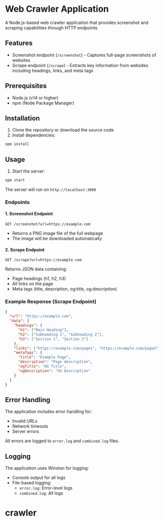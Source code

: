 # Web Crawler Application

A Node.js-based web crawler application that provides screenshot and scraping capabilities through HTTP endpoints.

## Features

- Screenshot endpoint (`/screenshot`) - Captures full-page screenshots of websites
- Scrape endpoint (`/scrape`) - Extracts key information from websites including headings, links, and meta tags

## Prerequisites

- Node.js (v14 or higher)
- npm (Node Package Manager)

## Installation

1. Clone the repository or download the source code
2. Install dependencies:

```bash
npm install
```

## Usage

1. Start the server:

```bash
npm start
```

The server will run on `http://localhost:3000`

### Endpoints

#### 1. Screenshot Endpoint

```
GET /screenshot?url=https://example.com
```

- Returns a PNG image file of the full webpage
- The image will be downloaded automatically

#### 2. Scrape Endpoint

```
GET /scrape?url=https://example.com
```

Returns JSON data containing:

- Page headings (h1, h2, h3)
- All links on the page
- Meta tags (title, description, og:title, og:description)

### Example Response (Scrape Endpoint)

```json
{
  "url": "https://example.com",
  "data": {
    "headings": {
      "h1": ["Main Heading"],
      "h2": ["Subheading 1", "Subheading 2"],
      "h3": ["Section 1", "Section 2"]
    },
    "links": ["https://example.com/page1", "https://example.com/page2"],
    "metaTags": {
      "title": "Example Page",
      "description": "Page description",
      "ogTitle": "OG Title",
      "ogDescription": "OG Description"
    }
  }
}
```

## Error Handling

The application includes error handling for:

- Invalid URLs
- Network timeouts
- Server errors

All errors are logged to `error.log` and `combined.log` files.

## Logging

The application uses Winston for logging:

- Console output for all logs
- File-based logging:
  - `error.log`: Error-level logs
  - `combined.log`: All logs
# crawler

